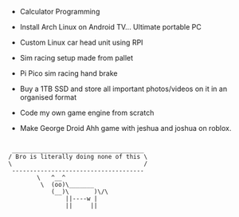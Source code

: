 - Calculator Programming

- Install Arch Linux on Android TV... Ultimate portable PC

- Custom Linux car head unit using RPI

- Sim racing setup made from pallet

- Pi Pico sim racing hand brake

- Buy a 1TB SSD and store all important photos/videos on it in an organised format

- Code my own game engine from scratch

- Make George Droid Ahh game with jeshua and joshua on roblox. 


````

 _____________________________________
/ Bro is literally doing none of this \
\                                     /
 -------------------------------------
        \   ^__^
         \  (oo)\_______
            (__)\       )\/\
                ||----w |
                ||     ||

````


